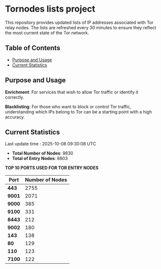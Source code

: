 # Tornodes lists project

This repository provides updated lists of IP addresses associated with Tor relay nodes. The lists are refreshed every 30 minutes to ensure they reflect the most current state of the Tor network.

## Table of Contents

- [Purpose and Usage](#purpose-and-usage)
- [Current Statistics](#current-statistics)


## Purpose and Usage

**Enrichment**: For services that wish to allow Tor traffic or identify it correctly.

**Blacklisting**: For those who want to block or control Tor traffic, understanding which IPs belong to Tor can be a starting point with a high accuracy.

## Current Statistics

Last update time : 2025-10-08 09:30:08 UTC

- **Total Number of Nodes**: 9830
- **Total of Entry Nodes**: 8803

**TOP 10 PORTS USED FOR TOR ENTRY NODES**

| **Port** | **Number of Nodes** |
|------|-----------------|
| **443**   | 2755  |
| **9001**   | 2071  |
| **9000**   | 385  |
| **9100**   | 331  |
| **8443**   | 212  |
| **9002**   | 180  |
| **143**   | 138  |
| **80**   | 129  |
| **110**   | 123  |
| **7100**   | 122  |

